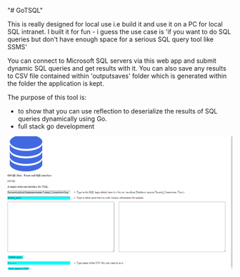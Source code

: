 "# GoTSQL" 

This is really designed for local use i.e build it and use it on a PC for local SQL intranet. 
I built it for fun - i guess the use case is 'if you want to do SQL queries but don't have enough space for a serious SQL query tool like SSMS'

You can connect to Microsoft SQL servers via this web app and submit dynamic SQL queries and get results with it.
You can also save any results to CSV file contained within 'outputsaves' folder which is generated within the folder the application is kept. 

The purpose of this tool is: 

- to show that you can use reflection to deserialize the results of SQL queries dynamically using Go.
- full stack go development

![Demo](https://raw.githubusercontent.com/tbal999/GoTSQL/master/sqlexample.gif)
